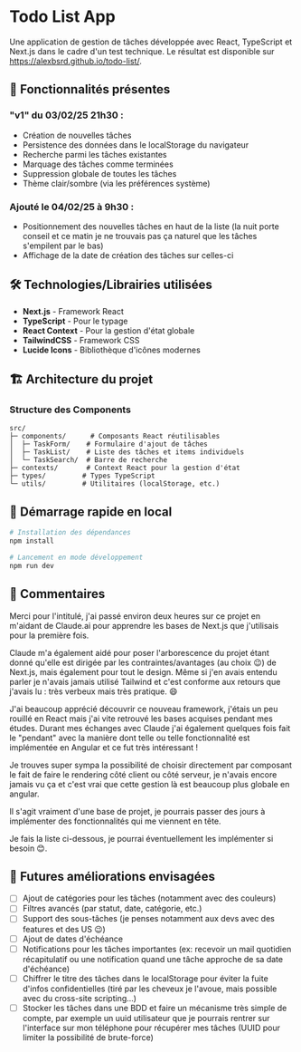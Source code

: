 # Todo List App

Une application de gestion de tâches développée avec React, TypeScript et Next.js dans le cadre d'un test technique.
Le résultat est disponible sur https://alexbsrd.github.io/todo-list/.

## 🚀 Fonctionnalités présentes

### "v1" du 03/02/25 21h30 :
- Création de nouvelles tâches
- Persistence des données dans le localStorage du navigateur
- Recherche parmi les tâches existantes
- Marquage des tâches comme terminées
- Suppression globale de toutes les tâches
- Thème clair/sombre (via les préférences système)

### Ajouté le 04/02/25 à 9h30 : 
- Positionnement des nouvelles tâches en haut de la liste (la nuit porte conseil et ce matin je ne trouvais pas ça naturel que les tâches s'empilent par le bas)
- Affichage de la date de création des tâches sur celles-ci

## 🛠 Technologies/Librairies utilisées

- **Next.js** - Framework React
- **TypeScript** - Pour le typage
- **React Context** - Pour la gestion d'état globale
- **TailwindCSS** - Framework CSS
- **Lucide Icons** - Bibliothèque d'icônes modernes

## 🏗 Architecture du projet

### Structure des Components
```
src/
├─ components/      # Composants React réutilisables
│  ├─ TaskForm/    # Formulaire d'ajout de tâches
│  ├─ TaskList/    # Liste des tâches et items individuels
│  └─ TaskSearch/  # Barre de recherche
├─ contexts/       # Context React pour la gestion d'état
├─ types/         # Types TypeScript
└─ utils/         # Utilitaires (localStorage, etc.)
```

## 🚗 Démarrage rapide en local

```bash
# Installation des dépendances
npm install

# Lancement en mode développement
npm run dev
```

## 💭 Commentaires

Merci pour l'intitulé, j'ai passé environ deux heures sur ce projet en m'aidant de Claude.ai pour apprendre les bases de Next.js que j'utilisais pour la première fois.

Claude m'a également aidé pour poser l'arborescence du projet étant donné qu'elle est dirigée par les contraintes/avantages (au choix 😉) de Next.js, mais également pour tout le design. Même si j'en avais entendu parler je n'avais jamais utilisé Tailwind et c'est conforme aux retours que j'avais lu : très verbeux mais très pratique. 😄

J'ai beaucoup apprécié découvrir ce nouveau framework, j'étais un peu rouillé en React mais j'ai vite retrouvé les bases acquises pendant mes études. Durant mes échanges avec Claude j'ai également quelques fois fait le "pendant" avec la manière dont telle ou telle fonctionnalité est implémentée en Angular et ce fut très intéressant !

Je trouves super sympa la possibilité de choisir directement par composant le fait de faire le rendering côté client ou côté serveur, je n'avais encore jamais vu ça et c'est vrai que cette gestion là est beaucoup plus globale en angular.

Il s'agit vraiment d'une base de projet, je pourrais passer des jours à implémenter des fonctionnalités qui me viennent en tête.

Je fais la liste ci-dessous, je pourrai éventuellement les implémenter si besoin 😊.

## 🎯 Futures améliorations envisagées

- [ ] Ajout de catégories pour les tâches (notamment avec des couleurs)
- [ ] Filtres avancés (par statut, date, catégorie, etc.)
- [ ] Support des sous-tâches (je penses notamment aux devs avec des features et des US 😉)
- [ ] Ajout de dates d'échéance
- [ ] Notifications pour les tâches importantes (ex: recevoir un mail quotidien récapitulatif ou une notification quand une tâche approche de sa date d'échéance)
- [ ] Chiffrer le titre des tâches dans le localStorage pour éviter la fuite d'infos confidentielles (tiré par les cheveux je l'avoue, mais possible avec du cross-site scripting...)
- [ ] Stocker les tâches dans une BDD et faire un mécanisme très simple de compte, par exemple un uuid utilisateur que je pourrais rentrer sur l'interface sur mon téléphone pour récupérer mes tâches (UUID pour limiter la possibilité de brute-force)
